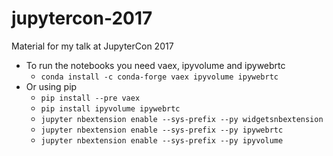 # jupytercon-2017
Material for my talk at JupyterCon 2017
* To run the notebooks you need vaex, ipyvolume and ipywebrtc
  * `conda install -c conda-forge vaex ipyvolume ipywebrtc`
 * Or using pip
   * `pip install --pre vaex`
   * `pip install ipyvolume ipywebrtc`
   * `jupyter nbextension enable --sys-prefix --py widgetsnbextension`
   * `jupyter nbextension enable --sys-prefix --py ipywebrtc`
   * `jupyter nbextension enable --sys-prefix --py ipyvolume`
 
